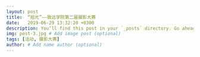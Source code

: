 ```yaml
---
layout: post
title:  “拾光”——致远学院第二届摄影大赛
date:   2019-06-29 13:32:20 +0300
description: You’ll find this post in your `_posts` directory. Go ahead and edit it and re-build the site to see your changes. # Add post description (optional)
img: post-3.jpg # Add image post (optional)
tags: [活动, 摄影大赛]
author: # Add name author (optional)
---
```


